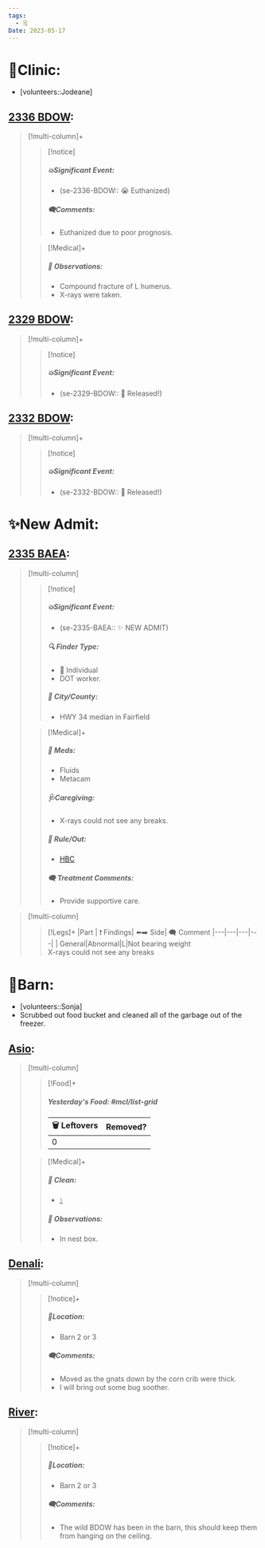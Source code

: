 ```yaml
---
tags:
  - 🗒️
Date: 2023-05-17
---
```


# 🏥Clinic:
- [volunteers::Jodeane]

## [2336 BDOW](../RARE%20Birds/2336%20BDOW.md):
> [!multi-column]+
>
>> [!notice]
>> ##### 💥Significant Event:
>> - (se-2336-BDOW:: 😭 Euthanized)
>>
>> ##### 🗨️Comments:
>> - Euthanized due to poor prognosis.
>
>> [!Medical]+
>> ##### 🔭 Observations:
>> - Compound fracture of L humerus.
>> - X-rays were taken.

## [2329 BDOW](../RARE%20Birds/2329%20BDOW.md):
> [!multi-column]+
>
>> [!notice]
>> ##### 💥Significant Event:
>> - (se-2329-BDOW:: 🥳 Released!)
>>

## [2332 BDOW](../RARE%20Birds/2332%20BDOW.md):
> [!multi-column]+
>
>> [!notice]
>> ##### 💥Significant Event:
>> - (se-2332-BDOW:: 🥳 Released!)
>>

# ✨New Admit:

## [2335 BAEA](../RARE%20Birds/2335%20BAEA.md):
> [!multi-column]
>
>> [!notice]
>> ##### 💥Significant Event:
>> - (se-2335-BAEA:: ✨ NEW ADMIT)
>>
>> ##### 🔍 Finder Type:
>> - 🧑 Individual
>> - DOT worker.
>>
>> ##### 🌆 City/County:
>> - HWY 34 median in Fairfield
>
>> [!Medical]+
>> ##### 💊 Meds:
>> - Fluids
>> - Metacam
>>
>> ##### 🩺Caregiving:
>> - X-rays could not see any breaks.
>>
>>##### 🥼 Rule/Out:
>>- [HBC](../Admin/Codes/HBC.md)
>>
>> ##### 🗨️ Treatment Comments:
>> - Provide supportive care.
>

> [!multi-column]
>
>> [!Legs]+
>> |Part | ❗ Findings| ⬅️➡️ Side| 🗨️ Comment
>> |---|---|---|---|
>> | General|Abnormal|L|Not bearing weight<br>X-rays could not see any breaks

# 🏡Barn:
- [volunteers::Sonja]
- Scrubbed out food bucket and cleaned all of the garbage out of the freezer.

## [Asio](../RARE%20Birds/Ed%20Birds/Asio.md):
> [!multi-column]
>
>> [!Food]+
>> ##### Yesterday's Food: #mcl/list-grid
>> |🗑️ Leftovers| Removed?
>> |---|---|
>>|0|
>
>> [!Medical]+
>>##### 🫧 Clean:
>>- [💧](../Admin/Codes/Fresh%20water.md)
>>
>> ##### 🔭 Observations:
>> - In nest box.

## [Denali](../RARE%20Birds/Ed%20Birds/Denali.md):
> [!multi-column]
>
>> [!notice]+
>> ##### 📍Location:
>>- Barn 2 or 3
>>
>> ##### 🗨️Comments:
>> - Moved as the gnats down by the corn crib were thick.
>> - I will bring out some bug soother.

## [River](../RARE%20Birds/Ed%20Birds/River.md):
> [!multi-column]
>
>> [!notice]+
>> ##### 📍Location:
>>- Barn 2 or 3
>>
>> ##### 🗨️Comments:
>> - The wild BDOW has been in the barn, this should keep them from hanging on the ceiling.
>

